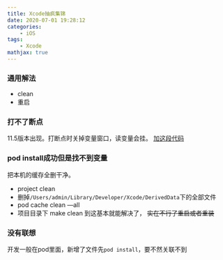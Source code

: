 ```yaml
---
title: Xcode抽疯集锦
date: 2020-07-01 19:28:12
categories:
    - iOS
tags: 
    - Xcode
mathjax: true
---
```


### 通用解法
- clean
- 重启

### 打不了断点
11.5版本出现。打断点时关掉变量窗口，读变量会挂。
[加这段代码](https://developer.apple.com/forums/thread/134059)

### pod install成功但是找不到变量
把本机的缓存全删干净。
- project clean
- 删掉`/Users/admin/Library/Developer/Xcode/DerivedData`下的全部文件
- pod cache clean —all
- 项目目录下 make clean
到这基本就能解决了， ~~实在不行了重启或者重装~~

### 没有联想
开发一般在pod里面，新增了文件先`pod install`，要不然关联不到